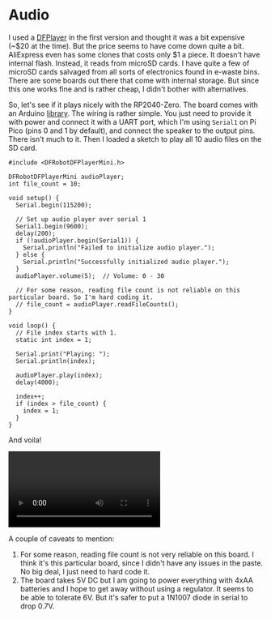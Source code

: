 # Audio

I used a [DFPlayer](https://www.dfrobot.com/product-1121.html) in the first version and thought it was a bit expensive (~$20 at the time). But the price seems to have come down quite a bit. AliExpress even has some clones that costs only $1 a piece. It doesn't have internal flash. Instead, it reads from microSD cards. I have quite a few of microSD cards salvaged from all sorts of electronics found in e-waste bins. There are some boards out there that come with internal storage. But since this one works fine and is rather cheap, I didn't bother with alternatives.

So, let's see if it plays nicely with the RP2040-Zero. The board comes with an Arduino [library](https://github.com/DFRobot/DFRobotDFPlayerMini). The wiring is rather simple. You just need to provide it with power and connect it with a UART port, which I'm using `Serial1` on Pi Pico (pins 0 and 1 by default), and connect the speaker to the output pins. There isn't much to it. Then I loaded a sketch to play all 10 audio files on the SD card.

```
#include <DFRobotDFPlayerMini.h>

DFRobotDFPlayerMini audioPlayer;
int file_count = 10;

void setup() {
  Serial.begin(115200);

  // Set up audio player over serial 1
  Serial1.begin(9600);
  delay(200);
  if (!audioPlayer.begin(Serial1)) {
    Serial.println("Failed to initialize audio player.");
  } else {
    Serial.println("Successfully initialized audio player.");
  }
  audioPlayer.volume(5);  // Volume: 0 - 30

  // For some reason, reading file count is not reliable on this particular board. So I'm hard coding it.
  // file_count = audioPlayer.readFileCounts();
}

void loop() {
  // File index starts with 1.
  static int index = 1;

  Serial.print("Playing: ");
  Serial.println(index);

  audioPlayer.play(index);
  delay(4000);

  index++;
  if (index > file_count) {
    index = 1;
  }
}
```

And voila!

![audio](./media/IMG_1112.mov)

A couple of caveats to mention:

1. For some reason, reading file count is not very reliable on this board. I think it's this particular board, since I didn't have any issues in the paste. No big deal, I just need to hard code it.
1. The board takes 5V DC but I am going to power everything with 4xAA batteries and I hope to get away without using a regulator. It seems to be able to tolerate 6V. But it's safer to put a 1N1007 diode in serial to drop 0.7V.